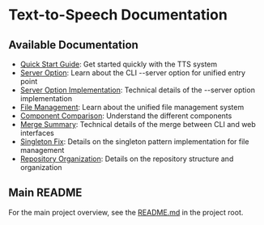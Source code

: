 # Text-to-Speech Documentation

## Available Documentation

- [Quick Start Guide](QUICK_START.md): Get started quickly with the TTS system
- [Server Option](SERVER_OPTION.md): Learn about the CLI --server option for unified entry point
- [Server Option Implementation](SERVER_OPTION_IMPLEMENTATION.md): Technical details of the --server option implementation
- [File Management](FILE_MANAGEMENT.md): Learn about the unified file management system
- [Component Comparison](COMPONENT_COMPARISON.md): Understand the different components
- [Merge Summary](MERGE_SUMMARY.md): Technical details of the merge between CLI and web interfaces
- [Singleton Fix](SINGLETON_FIX.md): Details on the singleton pattern implementation for file management
- [Repository Organization](REPO_ORGANIZATION.md): Details on the repository structure and organization

## Main README

For the main project overview, see the [README.md](../README.md) in the project root.